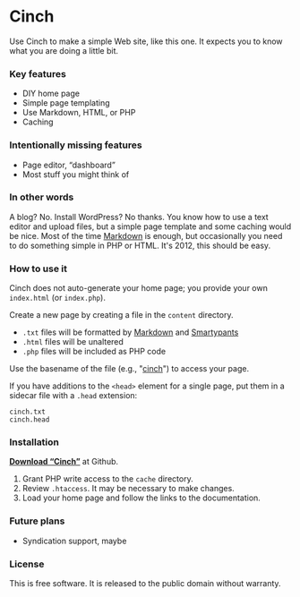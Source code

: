 # Cinch

Use Cinch to make a simple Web site, like this one. It expects you to know what you are doing a little bit.

### Key features

* DIY home page
* Simple page templating
* Use Markdown, HTML, or PHP
* Caching

### Intentionally missing features

* Page editor, “dashboard”
* Most stuff you might think of

### In other words

A blog? No. Install WordPress? No thanks. You know how to use a text editor and upload files, but a simple page template and some caching would be nice. Most of the time [Markdown](http://daringfireball.net/projects/markdown/) is enough, but occasionally you need to do something simple in PHP or HTML. It's 2012, this should be easy.

### How to use it

Cinch does not auto-generate your home page; you provide your own `index.html` (or `index.php`).

Create a new page by creating a file in the `content` directory.

* `.txt` files will be formatted by [Markdown](http://daringfireball.net/projects/markdown/) and [Smartypants](http://daringfireball.net/projects/smartypants/)
* `.html` files will be unaltered
* `.php` files will be included as PHP code

Use the basename of the file (e.g., "[cinch](cinch)") to access your page.

If you have additions to the `<head>` element for a single page, put them in a sidecar file with a `.head` extension:

	cinch.txt
	cinch.head

### Installation

**[Download “Cinch”](https://github.com/chriszarate/Cinch)** at Github.

1. Grant PHP write access to the `cache` directory.
2. Review `.htaccess`. It may be necessary to make changes.
3. Load your home page and follow the links to the documentation.

### Future plans

* Syndication support, maybe

### License

This is free software. It is released to the public domain without warranty.
